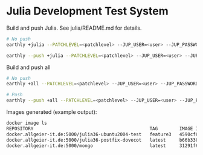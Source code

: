 # Julia Development Test System

Build and push Julia. See julia/README.md for details.

``` sh
# No push
earthly +julia --PATCHLEVEL=<patchlevel> --JUP_USER=<user> --JUP_PASSWORD=<pw>

earthly --push +julia --PATCHLEVEL=<patchlevel> --JUP_USER=<user> --JUP_PASSWORD=<pw>
```


Build and push all

``` sh
# No push
earthly +all --PATCHLEVEL=<patchlevel> --JUP_USER=<user> --JUP_PASSWORD=<pw>

# Push
earthly --push +all --PATCHLEVEL=<patchlevel> --JUP_USER=<user> --JUP_PASSWORD=<pw>
```

Images generated (example output):

``` sh
docker image ls
REPOSITORY                                           TAG        IMAGE ID       CREATED          SIZE
docker.allgeier-it.de:5000/julia36-ubuntu2004-test   feature3   4590cf608061   22 minutes ago   2.7GB
docker.allgeier-it.de:5000/julia36-postfix-dovecot   latest     b66b338dc024   24 minutes ago   210MB
docker.allgeier-it.de:5000/mongo                     latest     31291f65ee9a   24 minutes ago   700MB
```

